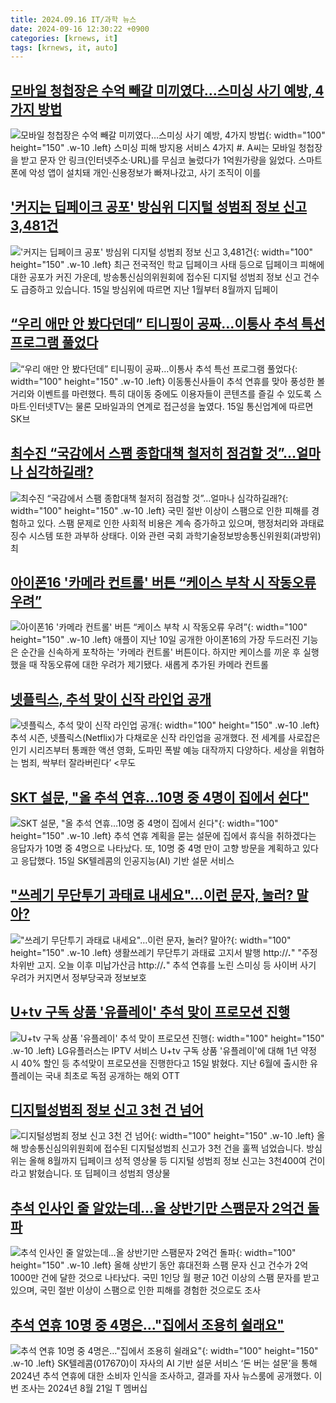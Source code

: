 ```yaml
---
title: 2024.09.16 IT/과학 뉴스
date: 2024-09-16 12:30:22 +0900
categories: [krnews, it]
tags: [krnews, it, auto]
---
```

## [모바일 청첩장은 수억 빼갈 미끼였다…스미싱 사기 예방, 4가지 방법](https://n.news.naver.com/mnews/article/023/0003858832)

![모바일 청첩장은 수억 빼갈 미끼였다…스미싱 사기 예방, 4가지 방법](https://mimgnews.pstatic.net/image/origin/023/2024/09/15/3858832.jpg?type=nf220_150){: width="100" height="150" .w-10 .left}
스미싱 피해 방지용 서비스 4가지 #. A씨는 모바일 청첩장을 받고 문자 안 링크(인터넷주소·URL)를 무심코 눌렀다가 1억원가량을 잃었다. 스마트폰에 악성 앱이 설치돼 개인·신용정보가 빠져나갔고, 사기 조직이 이를

## ['커지는 딥페이크 공포' 방심위 디지털 성범죄 정보 신고 3,481건](https://n.news.naver.com/mnews/article/660/0000068850)

!['커지는 딥페이크 공포' 방심위 디지털 성범죄 정보 신고 3,481건](https://mimgnews.pstatic.net/image/origin/660/2024/09/15/68850.jpg?type=nf220_150){: width="100" height="150" .w-10 .left}
최근 전국적인 학교 딥페이크 사태 등으로 딥페이크 피해에 대한 공포가 커진 가운데, 방송통신심의위원회에 접수된 디지털 성범죄 정보 신고 건수도 급증하고 있습니다. 15일 방심위에 따르면 지난 1월부터 8월까지 딥페이

## [“우리 애만 안 봤다던데” 티니핑이 공짜…이통사 추석 특선 프로그램 풀었다](https://n.news.naver.com/mnews/article/009/0005365856)

![“우리 애만 안 봤다던데” 티니핑이 공짜…이통사 추석 특선 프로그램 풀었다](https://mimgnews.pstatic.net/image/origin/009/2024/09/15/5365856.jpg?type=nf220_150){: width="100" height="150" .w-10 .left}
이동통신사들이 추석 연휴를 맞아 풍성한 볼거리와 이벤트를 마련했다. 특히 대이동 중에도 이용자들이 콘텐츠를 즐길 수 있도록 스마트·인터넷TV는 물론 모바일과의 연계로 접근성을 높였다. 15일 통신업계에 따르면 SK브

## [최수진 “국감에서 스팸 종합대책 철저히 점검할 것”…얼마나 심각하길래?](https://n.news.naver.com/mnews/article/138/0002182491)

![최수진 “국감에서 스팸 종합대책 철저히 점검할 것”…얼마나 심각하길래?](https://mimgnews.pstatic.net/image/origin/138/2024/09/15/2182491.jpg?type=nf220_150){: width="100" height="150" .w-10 .left}
국민 절반 이상이 스팸으로 인한 피해를 경험하고 있다. 스팸 문제로 인한 사회적 비용은 계속 증가하고 있으며, 행정처리와 과태료 징수 시스템 또한 과부하 상태다. 이와 관련 국회 과학기술정보방송통신위원회(과방위) 최

## [아이폰16 '카메라 컨트롤' 버튼 “케이스 부착 시 작동오류 우려”](https://n.news.naver.com/mnews/article/030/0003240342)

![아이폰16 '카메라 컨트롤' 버튼 “케이스 부착 시 작동오류 우려”](https://mimgnews.pstatic.net/image/origin/030/2024/09/15/3240342.jpg?type=nf220_150){: width="100" height="150" .w-10 .left}
애플이 지난 10일 공개한 아이폰16의 가장 두드러진 기능은 순간을 신속하게 포착하는 '카메라 컨트롤' 버튼이다. 하지만 케이스를 끼운 후 실행했을 때 작동오류에 대한 우려가 제기됐다. 새롭게 추가된 카메라 컨트롤

## [넷플릭스, 추석 맞이 신작 라인업 공개](https://n.news.naver.com/mnews/article/018/0005837269)

![넷플릭스, 추석 맞이 신작 라인업 공개](https://mimgnews.pstatic.net/image/origin/018/2024/09/15/5837269.jpg?type=nf220_150){: width="100" height="150" .w-10 .left}
추석 시즌, 넷플릭스(Netflix)가 다채로운 신작 라인업을 공개했다. 전 세계를 사로잡은 인기 시리즈부터 통쾌한 액션 영화, 도파민 폭발 예능 대작까지 다양하다. 세상을 위협하는 범죄, 싹부터 잘라버린다’ <무도

## [SKT 설문, "올 추석 연휴…10명 중 4명이 집에서 쉰다"](https://n.news.naver.com/mnews/article/138/0002182496)

![SKT 설문, "올 추석 연휴…10명 중 4명이 집에서 쉰다"](https://mimgnews.pstatic.net/image/origin/138/2024/09/15/2182496.jpg?type=nf220_150){: width="100" height="150" .w-10 .left}
추석 연휴 계획을 묻는 설문에 집에서 휴식을 취하겠다는 응답자가 10명 중 4명으로 나타났다. 또, 10명 중 4명 만이 고향 방문을 계획하고 있다고 응답했다. 15일 SK텔레콤의 인공지능(AI) 기반 설문 서비스

## ["쓰레기 무단투기 과태료 내세요"…이런 문자, 눌러? 말아?](https://n.news.naver.com/mnews/article/008/0005090298)

!["쓰레기 무단투기 과태료 내세요"…이런 문자, 눌러? 말아?](https://mimgnews.pstatic.net/image/origin/008/2024/09/15/5090298.jpg?type=nf220_150){: width="100" height="150" .w-10 .left}
생활쓰레기 무단투기 과태료 고지서 발행 http://***.***" "주정차위반 고지. 오늘 이후 미납가산금 http://***.***" 추석 연휴를 노린 스미싱 등 사이버 사기 우려가 커지면서 정부당국과 정보보호

## [U+tv 구독 상품 '유플레이' 추석 맞이 프로모션 진행](https://n.news.naver.com/mnews/article/277/0005472934)

![U+tv 구독 상품 '유플레이' 추석 맞이 프로모션 진행](https://mimgnews.pstatic.net/image/origin/277/2024/09/15/5472934.jpg?type=nf220_150){: width="100" height="150" .w-10 .left}
LG유플러스는 IPTV 서비스 U+tv 구독 상품 '유플레이'에 대해 1년 약정 시 40% 할인 등 추석맞이 프로모션을 진행한다고 15일 밝혔다. 지난 6월에 출시한 유플레이는 국내 최초로 독점 공개하는 해외 OTT

## [디지털성범죄 정보 신고 3천 건 넘어](https://n.news.naver.com/mnews/article/056/0011801279)

![디지털성범죄 정보 신고 3천 건 넘어](https://mimgnews.pstatic.net/image/origin/056/2024/09/15/11801279.jpg?type=nf220_150){: width="100" height="150" .w-10 .left}
올해 방송통신심의위원회에 접수된 디지털성범죄 신고가 3천 건을 훌쩍 넘었습니다. 방심위는 올해 8월까지 딥페이크 성적 영상물 등 디지털 성범죄 정보 신고는 3천400여 건이라고 밝혔습니다. 또 딥페이크 성범죄 영상물

## [추석 인사인 줄 알았는데…올 상반기만 스팸문자 2억건 돌파](https://n.news.naver.com/mnews/article/119/0002872966)

![추석 인사인 줄 알았는데…올 상반기만 스팸문자 2억건 돌파](https://mimgnews.pstatic.net/image/origin/119/2024/09/15/2872966.jpg?type=nf220_150){: width="100" height="150" .w-10 .left}
올해 상반기 동안 휴대전화 스팸 문자 신고 건수가 2억1000만 건에 달한 것으로 나타났다. 국민 1인당 월 평균 10건 이상의 스팸 문자를 받고 있으며, 국민 절반 이상이 스팸으로 인한 피해를 경험한 것으로도 조사

## [추석 연휴 10명 중 4명은…"집에서 조용히 쉴래요"](https://n.news.naver.com/mnews/article/018/0005837695)

![추석 연휴 10명 중 4명은…"집에서 조용히 쉴래요"](https://mimgnews.pstatic.net/image/origin/018/2024/09/16/5837695.jpg?type=nf220_150){: width="100" height="150" .w-10 .left}
SK텔레콤(017670)이 자사의 AI 기반 설문 서비스 ‘돈 버는 설문’을 통해 2024년 추석 연휴에 대한 소비자 인식을 조사하고, 결과를 자사 뉴스룸에 공개했다. 이번 조사는 2024년 8월 21일 T 멤버십

